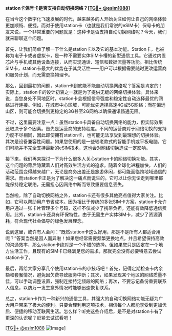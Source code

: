 **station卡保号卡是否支持自动切换网络？[[TG💪+ @esim1088](https://t.me/s/esim1088)]**

在当今这个数字化飞速发展的时代，越来越多的人开始关注如何让自己的网络体验更加顺畅、便捷。而对于使用station卡（也就是我们常说的eSIM卡）保号卡的朋友来说，一个非常重要的问题就是：这种卡是否支持自动切换网络呢？今天，我们就来聊聊这个问题。

首先，让我们简单了解一下什么是station卡以及它的基本功能。Station卡，也被称为电子卡或者虚拟卡，是一种不需要实体SIM卡槽的新型通信工具。它通过内置芯片与手机或其他设备连接，从而实现通话、短信和数据流量等功能。相比传统SIM卡，station卡最大的优势在于其灵活性——用户可以根据需要随时更改运营商和服务计划，而无需更换物理卡。

那么，回到最初的问题，station卡到底能不能自动切换网络呢？答案是肯定的！实际上，station卡的设计初衷之一就是为了提供无缝的网络切换体验。具体来说，当您身处不同地区时，station卡会根据信号强度和稳定性自动选择最优的网络进行连接。例如，在城市中心区域，可能优先选择高速4G或5G网络；而在偏远山区，则可能会切换到更稳定的3G甚至2G网络以确保通讯畅通无阻。

不过，这里需要注意一点：虽然station卡具备自动切换网络的能力，但实际效果还取决于多个因素。首先是运营商的支持程度。不同的运营商对于网络切换的支持力度不尽相同，因此即使拥有station卡，也可能无法享受到最理想的切换体验。其次是设备兼容性问题。如果您使用的是一些较老款式的智能手机或平板电脑，它们可能并不完全支持最新的eSIM技术，这也会对网络切换造成一定影响。

接下来，我们再来探讨一下为什么很多人关心station卡的网络切换功能。其实，这个问题的背后隐藏着人们对高效生活方式的追求。随着全球化进程加快，人们的活动范围变得越来越广，无论是商务出差还是旅游休闲，都可能面临跨地域通信的需求。而station卡正是为了解决这一痛点而诞生的。它可以让你无论走到哪里都能保持稳定联络，无需担心因网络中断而导致重要信息丢失。

当然啦，除了自动切换网络之外，station卡还有很多其他亮点值得大家关注。比如，它可以帮助用户节省成本。因为相比于传统的多张SIM卡方案，station卡允许用户通过一张卡片管理多个号码，这样不仅减少了携带负担，还能有效降低通信费用。此外，station卡还具有环保特性。由于无需生产实体SIM卡，减少了资源消耗，符合现代社会倡导的绿色发展理念。

说到这里，或许有人会问：“既然station卡这么好用，那是不是所有人都适合用呢？”答案当然是因人而异啦！如果您经常需要频繁更换地点，并且希望保持高效的沟通效率，那么station卡绝对是一个不错的选择。但如果您只是固定在一个地方生活工作，且现有的SIM卡已经满足您的需求，那就完全没有必要特意去尝试station卡了。

最后，再给大家分享几个使用station卡的小技巧吧！首先，记得定期检查卡内余额和套餐情况，避免因欠费导致服务中断；其次，如果发现某个地区的网络质量不佳，可以手动调整设置，强制连接特定频段的网络；再次，不要忘记备份重要联系人信息，以防万一发生意外情况时能够迅速恢复联系。

总之，station卡作为一种新兴的通信工具，其强大的自动切换网络功能无疑为广大用户带来了极大的便利。只要合理利用这项技术，相信每个人都能享受到更加优质、便捷的移动互联网生活。怎么样？听完这些介绍后，是不是对station卡有了更深的认识呢？赶紧去试试看吧！

[[TG💪+ @esim1088](https://t.me/s/esim1088) ![Image](https://i.postimg.cc/4NQfJmqS/Snipaste-2025-05-13-00-14-12.png)]